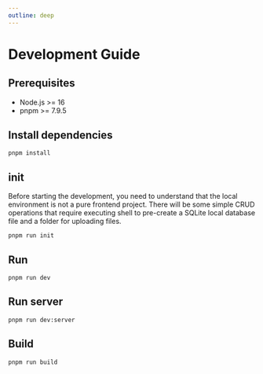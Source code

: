 ```yaml
---
outline: deep
---
```

# Development Guide

## Prerequisites

- Node.js >= 16
- pnpm >= 7.9.5

## Install dependencies
```shell
pnpm install
```

## init
Before starting the development, you need to understand that the local environment is not a pure frontend project. There will be some simple CRUD operations that require executing shell to pre-create a SQLite local database file and a folder for uploading files.
```shell
pnpm run init
```

## Run
```shell
pnpm run dev
```

## Run server
```shell
pnpm run dev:server
```


## Build
```shell
pnpm run build
```
